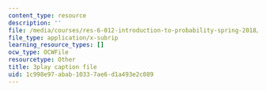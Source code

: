 ```yaml
---
content_type: resource
description: ''
file: /media/courses/res-6-012-introduction-to-probability-spring-2018/1c998e97abab10337ae6d1a493e2c089_5CHUuMZZzSY.srt
file_type: application/x-subrip
learning_resource_types: []
ocw_type: OCWFile
resourcetype: Other
title: 3play caption file
uid: 1c998e97-abab-1033-7ae6-d1a493e2c089
---
```

